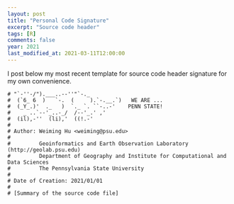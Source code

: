 ```yaml
---
layout: post
title: "Personal Code Signature"
excerpt: "Source code header"
tags: [R]
comments: false
year: 2021
last_modified_at: 2021-03-11T12:00:00
---
```


I post below my most recent template for source code header signature for my own convenience.

```
# "`-''-/").___..--''"`-._
#  (`6_ 6  )   `-.  (     ).`-.__.`)   WE ARE ...
#  (_Y_.)'  ._   )  `._ `. ``-..-'    PENN STATE!
#    _ ..`--'_..-_/  /--'_.' ,'
#  (il),-''  (li),'  ((!.-'
# 
# Author: Weiming Hu <weiming@psu.edu>
#
#         Geoinformatics and Earth Observation Laboratory (http://geolab.psu.edu)
#         Department of Geography and Institute for Computational and Data Sciences
#         The Pennsylvania State University
#
# Date of Creation: 2021/01/01
#
# [Summary of the source code file]
```


